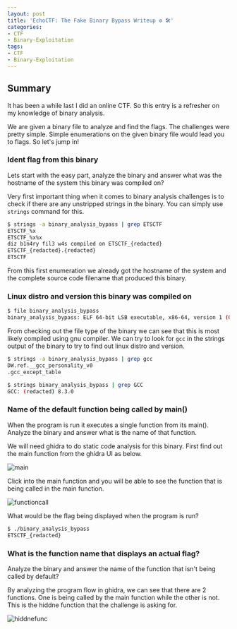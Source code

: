 ```yaml
---
layout: post
title: 'EchoCTF: The Fake Binary Bypass Writeup ⚙️ 🛠'
categories:
- CTF
- Binary-Exploitation
tags:
- CTF
- Binary-Exploitation
---
```


## Summary

It has been a while last I did an online CTF. So this entry is a refresher on my knowledge of binary analysis.

We are given a binary file to analyze and find the flags. The challenges were pretty simple. Simple enumerations on the given binary file would lead you to flags. So let's jump in!

### Ident flag from this binary

Lets start with the easy part, analyze the binary and answer what was the hostname of the system this binary was compiled on?

Very first important thing when it comes to binary analysis challenges is to check if there are any unstripped strings in the binary. You can simply use `strings` command for this.

```bash
$ strings -a binary_analysis_bypass | grep ETSCTF
ETSCTF_%x
ETSCTF_%x%x
diz b1n4ry fil3 w4s compiled on ETSCTF_{redacted}
ETSCTF_{redacted}.{redacted}
ETSCTF
```

From this first enumeration we already got the hostname of the system and the complete source code filename that produced this binary.

### Linux distro and version this binary was compiled on

```bash
$ file binary_analysis_bypass 
binary_analysis_bypass: ELF 64-bit LSB executable, x86-64, version 1 (GNU/Linux), statically linked, for GNU/Linux 3.2.0, BuildID[sha1]=89047470b27fed12ce5e60b0b1c55e528c2e461f, not stripped
```

From checking out the file type of the binary we can see that this is most likely compiled using gnu compiler. We can try to look for `gcc` in the strings output of the binary to try to find out linux distro and version.

```bash
$ strings -a binary_analysis_bypass | grep gcc   
DW.ref.__gcc_personality_v0
.gcc_except_table

$ strings binary_analysis_bypass | grep GCC   
GCC: (redacted) 8.3.0
```

### Name of the default function being called by main()

When the program is run it executes a single function from its main(). Analyze the binary and answer what is the name of that function.

We will need ghidra to do static code analysis for this binary.
First find out the main function from the ghidra UI as below.

![main](https://bn1304files.storage.live.com/y4msnt64-G42WH27Ngr9HKUBp8XiS0BYuBWNa3dYrHN1UJ3JES8aqD5osvtvvmjudI8pH-R0ZAGAIt0VXUWi2QEW54_4UHXvJ4FYEunBjFmhG-DhQ8aSlVjJC7DsqJNBqfgjnQSeLscTAjerHMRLGsx7sGmt6f6Q7Kf4HPWO-ziP8WdS--Bl9UVEKJHpCYMPS1k?width=492&height=1660&cropmode=none)

Click into the main function and you will be able to see the function that is being called in the main function.

![functioncall](https://bn1304files.storage.live.com/y4mhfkj0Z0rFL4rcXsZCspL2e_8HruaOdt7_wpyoWl804R9i98FRHu83HQ0ZlAsEcx8chPutTwqo3nKiLjOHEZ5dZieRqVbrg7QtTpeH4UZsxOafkhYyiA0x7iaU4t9dmQ_uEtCLsRI-7WFFnikNHCRSW354tsMaQe4A8a_ptaHsUDbNG9fDYhuqHDaFv1LFpkL?width=2858&height=1492&cropmode=none)

What would be the flag being displayed when the program is run?

```bash
$ ./binary_analysis_bypass 
ETSCTF_{redacted}
```

### What is the function name that displays an actual flag?

Analyze the binary and answer the name of the function that isn't being called by default?

By analyzing the program flow in ghidra, we can see that there are 2 functions. One is being called by the main function while the other is not. This is the hiddne function that the challenge is asking for.

![hiddnefunc](https://bn1304files.storage.live.com/y4meQdSm7Fn1iZUl5DaRzXd22D9CXLOGOxszToC6CGXdc0b0R5rsopHDuWWmTMdmnNmHd9dh4kJM5mvn5kPkAi0fUrVp-bDXF6fDw_pbimnYEXudzZ_yhmBt2huYCfRfDYE0aAcqaiAEv2HU6427WwzwrYu8fxml4exp9XKOvMz_uKjg7LIluLTSKLybclKJmYo?width=2858&height=1492&cropmode=none)
